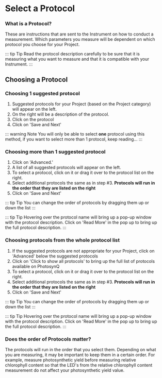 # Select a Protocol

### What is a Protocol?

These are instructions that are sent to the Instrument on how to conduct a measurement. Which parameters you measure will be dependent on which protocol you choose for your Project.

::: tip Tip
Read the protocol description carefully to be sure that it is measuring what you want to measure and that it is compatible with your Instrument.
:::

## Choosing a Protocol

### Choosing 1 suggested protocol

1. Suggested protocols for your Project (based on the Project category) will appear on the left.
2. On the right will be a description of the protocol.
3. Click on the protocol
4. Click on 'Save and Next'

::: warning Note
You will only be able to select **one** protocol using this method, if you want to select more than 1 protocol, keep reading...
:::

### Choosing more than 1 suggested protocol

1. Click on 'Advanced.'
2. A list of all suggested protocols will appear on the left.
3. To select a protocol, click on it or drag it over to the protocol list on the right.
4. Select additional protocols the same as in step #3. **Protocols will run in the order that they are listed on the right**
5. Click on 'Save and Next'

::: tip Tip
You can change the order of protocols by dragging them up or down the list
:::

::: tip Tip
Hovering over the protocol name will bring up a pop-up window with the protocol description. Click on 'Read More' in the pop up to bring up the full protocol description.
:::

### Choosing protocols from the whole protocol list

1. If the suggested protocols are not appropriate for your Project, click on 'Advanced' below the suggested protocols
2. Click on 'Click to show all protocols' to bring up the full list of protocols available on PhotosynQ
3. To select a protocol, click on it or drag it over to the protocol list on the right.
4. Select additional protocols the same as in step #3. **Protocols will run in the order that they are listed on the right**
5. Click on 'Save and Next'

::: tip Tip
You can change the order of protocols by dragging them up or down the list
:::

::: tip Tip
Hovering over the protocol name will bring up a pop-up window with the protocol description. Click on 'Read More' in the pop up to bring up the full protocol description.
:::

### Does the order of Protocols matter?

The protocols will run in the order that you select them. Depending on what you are measuring, it may be important to keep them in a certain order. For example, measure photosynthetic yield before measuring relative chlorophyll content so that the LED's from the relative chlorophyll content measurement do not affect your photosynthetic yield value.

